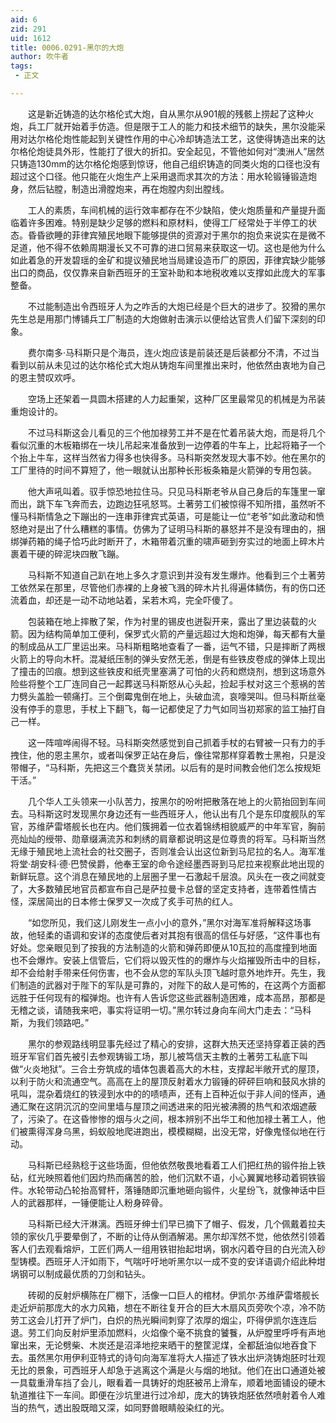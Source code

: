 ```yaml
---
aid: 6
zid: 291
uid: 1612
title: 0006.0291-黑尔的大炮
author: 吹牛者
tags: 
 - 正文

---
```




　　这是新近铸造的达尔格伦式大炮，自从黑尔从901舰的残骸上捞起了这种火炮，兵工厂就开始着手仿造。但是限于工人的能力和技术细节的缺失，黑尔没能采用对达尔格伦炮性能起到关键性作用的中心冷却铸造法工艺，这使得铸造出来的达尔格伦炮徒具外形，性能打了很大的折扣。安全起见，不管他如何对“澳洲人”居然只铸造130mm的达尔格伦炮感到惊讶，他自己组织铸造的同类火炮的口径也没有超过这个口径。他只能在火炮生产上采用退而求其次的方法：用水轮锻锤锻造炮身，然后钻膛，制造出滑膛炮来，再在炮膛内刻出膛线。

　　工人的素质，车间机械的运行效率都存在不少缺陷，使火炮质量和产量提升面临着许多困难。特别是缺少足够的燃料和原材料，使得工厂经常处于半停工的状态。昏昏欲睡的菲律宾殖民地眼下能够提供的资源对于黑尔的抱负来说实在是微不足道，他不得不依赖周期漫长又不可靠的进口贸易来获取这一切。这也是他为什么如此着急的开发碧瑶的金矿和提议殖民地当局建设造币厂的原因，菲律宾缺少能够出口的商品，仅仅靠来自新西班牙的王室补助和本地税收难以支撑如此庞大的军事整备。

　　不过能制造出令西班牙人为之咋舌的大炮已经是个巨大的进步了。狡猾的黑尔先生总是用那门博铺兵工厂制造的大炮做射击演示以便给达官贵人们留下深刻的印象。

　　费尔南多·马科斯只是个海员，连火炮应该是前装还是后装都分不清，不过当看到以前从未见过的达尔格伦式大炮从铸炮车间里推出来时，他依然由衷地为自己的恩主赞叹欢呼。

　　空场上还架着一具圆木搭建的人力起重架，这种厂区里最常见的机械是为吊装重炮设计的。

　　不过马科斯这会儿看见的三个他加禄劳工并不是在忙着吊装大炮，而是将几个看似沉重的木板箱绑在一块儿吊起来准备放到一边停着的牛车上，比起将箱子一个个抬上牛车，这样当然省力得多也快得多。马科斯突然发现大事不妙。他在黑尔的工厂里待的时间不算短了，他一眼就认出那种长形板条箱是火箭弹的专用包装。

　　他大声吼叫着。驭手惊恐地拉住马。只见马科斯老爷从自己身后的车篷里一窜而出，跳下车飞奔而去，边跑边狂吼怒骂。土著劳工们被惊得不知所措，虽然听不懂马科斯情急之下蹦出的一连串菲律宾式英语，可是能让一位“老爷”如此激动和愤怒绝对是出了什么糟糕的事情。仿佛为了证明马科斯的暴怒并不是没有理由的，捆绑弹药箱的绳子恰巧此时断开了，木箱带着沉重的啸声砸到夯实过的地面上碎木片裹着干硬的碎泥块四散飞蹦。

　　马科斯不知道自己趴在地上多久才意识到并没有发生爆炸。他看到三个土著劳工依然呆在那里，尽管他们赤裸的上身被飞溅的碎木片扎得遍体鳞伤，有的伤口还流着血，却还是一动不动地站着，呆若木鸡，完全吓傻了。

　　包装箱在地上摔散了架，作为衬里的锡皮也迸裂开来，露出了里边装载的火箭。因为结构简单加工便利，保罗式火箭的产量远超过大炮和炮弹，每天都有大量的制成品从工厂里运出来。马科斯粗略地查看了一番，运气不错，只是摔断了两根火箭上的导向木杆。混凝纸压制的弹头安然无恙，倒是有些铁皮卷成的弹体上现出了撞击的凹痕。想到这些铁皮和纸壳里塞满了可怕的火药和燃烧剂，想到这场意外险些将整个工厂连同自己一起葬送马科斯怒从心头起，捡起手杖对这三个惹祸的苦力劈头盖脸一顿痛打。三个倒霉鬼倒在地上，头破血流，哀嚎哭叫。但马科斯丝毫没有停手的意思，手杖上下翻飞，每一记都使足了力气如同当初郑家的监工抽打自己一样。

　　这一阵喧哗闹得不轻。马科斯突然感觉到自己抓着手杖的右臂被一只有力的手拽住，他的恩主黑尔，或者叫保罗正站在身后，像往常那样穿着教士黑袍，只是没带帽子，“马科斯，先把这三个蠢货关禁闭。以后有的是时间教会他们怎么按规矩干活。”

　　几个华人工头领来一小队苦力，按黑尔的吩咐把散落在地上的火箭抬回到车间去。马科斯这时发现黑尔身边还有一些西班牙人，他认出有几个是东印度舰队的军官，苏维萨雷塔舰长也在内。他们簇拥着一位衣着锦绣相貌威严的中年军官，胸前亮灿灿的绶带、勋章缀满流苏和刺绣的肩章都说明这是位尊贵的将军。马科斯当然无缘于殖民地上流社会的社交圈子，否则准会认出这位新到马尼拉的名人。海军准将堂·胡安科·德·巴赞侯爵，他奉王室的命令途经墨西哥到马尼拉来视察此地出现的新鲜玩意。这个消息在殖民地的上层圈子里一石激起千层浪。风头在一夜之间就变了，大多数殖民地官员都宣布自己是萨拉曼卡总督的坚定支持者，连带着性情古怪，深居简出的日本修士保罗又一次成了炙手可热的红人。

　　“如您所见，我们这儿刚发生一点小小的意外，”黑尔对海军准将解释这场事故，他轻柔的语调和安详的态度使后者对其抱有很高的信任与好感，“这件事也有好处。您亲眼见到了按我的方法制造的火箭和弹药即便从10瓦拉的高度撞到地面也不会爆炸。安装上信管后，它们将以毁灭性的的爆炸与火焰摧毁所击中的目标，却不会给射手带来任何伤害，也不会从您的军队头顶飞越时意外地炸开。先生，我们制造的武器对于陛下的军队是可靠的，对陛下的敌人是可怖的，在这两个方面都远胜于任何现有的榴弹炮。也许有人告诉您这些武器制造困难，成本高昂，那都是无稽之谈，请随我来吧，事实将证明一切。”黑尔转过身向车间大门走去：“马科斯，为我们领路吧。”

　　黑尔的参观路线明显事先经过了精心的安排，这群大热天还坚持穿着正装的西班牙军官们首先被引去参观铸锻工场，那儿被笃信天主教的土著劳工私底下叫做“火炎地狱”。三合土夯筑成的墙体包裹着高大的木柱，支撑起半敞开式的屋顶，以利于防火和流通空气。高高在上的屋顶反射着水力锻锤的砰砰巨响和鼓风水排的吼叫，混杂着烧红的铁浸到水中的的啧啧声，还有上百种近似于非人间的怪声，通通汇聚在这阴沉沉的空间里墙与屋顶之间透进来的阳光被沸腾的热气和浓烟遮蔽了，污染了。在这昏惨惨的烟与火之间，根本辨别不出华工和他加禄土著工人，他们被熏得浑身乌黑，蚂蚁般地爬进跑出，模模糊糊，出没无常，好像鬼怪似地在行动。

　　马科斯已经熟稔于这些场面，但他依然敬畏地看着工人们把红热的锻件抬上铁砧，红光映照着他们因灼热而痛苦的脸，他们沉默不语，小心翼翼地移动着铜铁锻件。水轮带动凸轮抬高臂杆，落锤随即沉重地砸向锻件，火星纷飞，就像神话中巨人的武器那样，一锤便能让人粉身碎骨。

　　马科斯已经大汗淋漓。西班牙绅士们早已摘下了帽子、假发，几个佩戴着拉夫领的家伙几乎要晕倒了，不断的让侍从倒酒解渴。黑尔却浑然不觉，他依然引领着客人们去观看熔炉，工匠们两人一组用铁钳抬起坩埚，钢水闪着夺目的白光流入砂型铸模。西班牙人汗如雨下，气喘吁吁地听黑尔以一成不变的安详语调介绍此种坩埚钢可以制成最优质的刀剑和钻头。

　　砖砌的反射炉横陈在厂棚下，活像一口巨人的棺材。伊凯尔·苏维萨雷塔舰长走近炉前那庞大的水力风箱，想在不断往复开合的巨大木扇风页旁吹个凉，冷不防劳工这会儿打开了炉门，白炽的热光瞬间刺穿了浓厚的烟尘，吓得伊凯尔连连后退。劳工们向反射炉里添加燃料，火焰像个毫不挑食的饕餮，从炉膛里呼呼有声地窜出来，无论劈柴、木炭还是沼泽地挖来晒干的整筐泥煤，全都舐油似地吞食下去。虽然黑尔用伊利亚特式的诗句向海军准将大人描述了铁水出炉浇铸炮胚时壮观无比的景象，可西班牙人却急于逃离这个满是火与烟的地狱。他们在出口通道处被一具载重滑车挡了会儿，眼看着一具铸好的炮胚被吊上滑车，顺着地面铺设的硬木轨道推往下一车间。即便在沙坑里进行过冷却，庞大的铸铁炮胚依然喷射着令人难当的热气，透出股既暗又深，如同野兽眼睛般染红的光。


